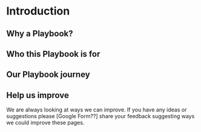 # Introduction

## Why a Playbook?

## Who this Playbook is for

## Our Playbook journey

## Help us improve
We are always looking at ways we can improve.  If you have any ideas or suggestions please [Google Form??] share your feedback suggesting ways we could improve these pages.
